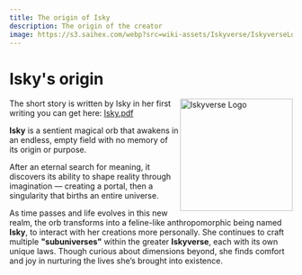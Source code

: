 ```yaml
---
title: The origin of Isky
description: The origin of the creator
image: https://s3.saihex.com/webp?src=wiki-assets/Iskyverse/IskyverseLogo.svg
---
```

# Isky's origin
<img alt="Iskyverse Logo" align="right" width="200" src="https://s3.saihex.com/wiki-assets/Iskyverse/IskyverseLogo.svg">

The short story is written by Isky in her first writing you can get here: [Isky.pdf](https://img.saihex.com/wiki_exclusive/Iskyverse/pdf/Isky.pdf)

**Isky** is a sentient magical orb that awakens in an endless, empty field with no memory of its origin or purpose.

After an eternal search for meaning, it discovers its ability to shape reality through imagination — creating a portal, then a singularity that births an entire universe.

As time passes and life evolves in this new realm, the orb transforms into a feline-like anthropomorphic being named **Isky**, to interact with her creations more personally. She continues to craft multiple **"subuniverses"** within the greater **Iskyverse**, each with its own unique laws. Though curious about dimensions beyond, she finds comfort and joy in nurturing the lives she’s brought into existence.